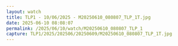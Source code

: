 ```yaml
---
layout: watch
title: TLP1 - 10/06/2025 - M20250610_080807_TLP_1T.jpg
date: 2025-06-10 08:08:07
permalink: /2025/06/10/watch/M20250610_080807_TLP_1
capture: TLP1/2025/202506/20250609/M20250610_080807_TLP_1T.jpg
---
```


